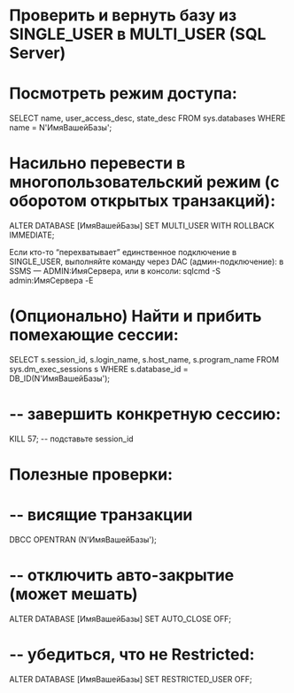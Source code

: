 
# Проверить и вернуть базу из SINGLE_USER в MULTI_USER (SQL Server)


Посмотреть режим доступа:
=============================================

SELECT name, user_access_desc, state_desc
FROM sys.databases
WHERE name = N'ИмяВашейБазы';


Насильно перевести в многопользовательский режим (с оборотом открытых транзакций):
=============================================
ALTER DATABASE [ИмяВашейБазы]
SET MULTI_USER WITH ROLLBACK IMMEDIATE;


Если кто-то “перехватывает” единственное подключение в SINGLE_USER, выполняйте команду через DAC (админ-подключение):
в SSMS — ADMIN:ИмяСервера, или в консоли:
sqlcmd -S admin:ИмяСервера -E

(Опционально) Найти и прибить помехающие сессии:
=============================================

SELECT s.session_id, s.login_name, s.host_name, s.program_name
FROM sys.dm_exec_sessions s
WHERE s.database_id = DB_ID(N'ИмяВашейБазы');

-- завершить конкретную сессию:
=============================================
KILL 57;  -- подставьте session_id


# Полезные проверки:

-- висящие транзакции
=============================================
DBCC OPENTRAN (N'ИмяВашейБазы');

-- отключить авто-закрытие (может мешать)
=============================================
ALTER DATABASE [ИмяВашейБазы] SET AUTO_CLOSE OFF;

-- убедиться, что не Restricted:
=============================================
ALTER DATABASE [ИмяВашейБазы] SET RESTRICTED_USER OFF;